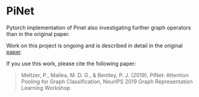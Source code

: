 # PiNet

Pytorch implementation of Pinet also investigating further graph operators than in the original paper.

Work on this project is ongoing and is described in detail in the original [paper](https://grlearning.github.io/papers/70.pdf).

If you use this work, please cite the following paper:

> Meltzer, P., Mallea, M. D. G., & Bentley, P. J. (2019). PiNet: Attention Pooling for Graph Classification, NeurIPS 2019 Graph Representation Learning Workshop

